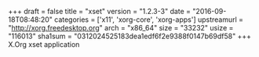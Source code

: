 +++
draft = false
title = "xset"
version = "1.2.3-3"
date = "2016-09-18T08:48:20"
categories = ['x11', 'xorg-core', 'xorg-apps']
upstreamurl = "http://xorg.freedesktop.org"
arch = "x86_64"
size = "33232"
usize = "116013"
sha1sum = "0312024525183dea1edf6f2e9388f0147b69df58"
+++
X.Org xset application